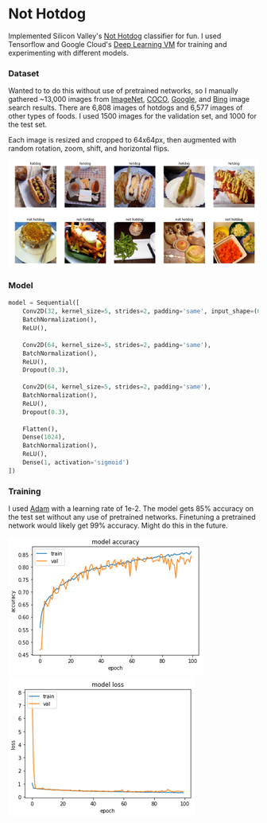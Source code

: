 # Not Hotdog
Implemented Silicon Valley's [Not Hotdog](https://apps.apple.com/us/app/not-hotdog/id1212457521) classifier for fun. I used Tensorflow and Google Cloud's [Deep Learning VM](https://console.cloud.google.com/marketplace/config/click-to-deploy-images/tensorflow) for training and experimenting with different models.

### Dataset
Wanted to to do this without use of pretrained networks, so I manually gathered ~13,000 images from [ImageNet](http://www.image-net.org), [COCO](http://cocodataset.org), [Google](https://github.com/hardikvasa/google-images-download), and [Bing](https://github.com/sczhengyabin/Image-Downloader) image search results. There are 6,808 images of hotdogs and 6,577 images of other types of foods. I used 1500 images for the validation set, and 1000 for the test set.

Each image is resized and cropped to 64x64px, then augmented with random rotation, zoom, shift, and horizontal flips.

![dataset](https://github.com/NickRJ/Not-Hotdog/blob/master/dataset.png)

### Model
```python
model = Sequential([
    Conv2D(32, kernel_size=5, strides=2, padding='same', input_shape=(64, 64, 3)),
    BatchNormalization(),
    ReLU(),
    
    Conv2D(64, kernel_size=5, strides=2, padding='same'),
    BatchNormalization(),
    ReLU(),
    Dropout(0.3),
    
    Conv2D(64, kernel_size=5, strides=2, padding='same'),
    BatchNormalization(),
    ReLU(),
    Dropout(0.3),
    
    Flatten(),
    Dense(1024),
    BatchNormalization(),
    ReLU(),
    Dense(1, activation='sigmoid')
])
```

### Training
I used [Adam](https://arxiv.org/abs/1412.6980) with a learning rate of 1e-2. The model gets 85% accuracy on the test set without any use of pretrained networks. Finetuning a pretrained network would likely get 99% accuracy. Might do this in the future.

![accuracy](https://github.com/NickRJ/Not-Hotdog/blob/master/accuracy.png)
![loss](https://github.com/NickRJ/Not-Hotdog/blob/master/loss.png)
